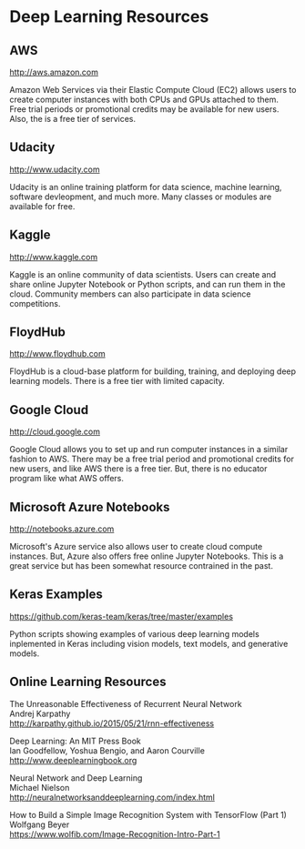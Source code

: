 # Deep Learning Resources

## AWS
http://aws.amazon.com

Amazon Web Services via their Elastic Compute Cloud (EC2) allows users to create computer instances with both CPUs and GPUs attached to them. Free trial periods or promotional credits may be available for new users. Also, the is a free tier of services.

## Udacity
http://www.udacity.com

Udacity is an online training platform for data science, machine learning, software devleopment, and much more. Many classes or modules are available for free. 

## Kaggle
http://www.kaggle.com

Kaggle is an online community of data scientists. Users can create and share online Jupyter Notebook or Python scripts, and can run them in the cloud. Community members can also participate in data science competitions.

## FloydHub
http://www.floydhub.com

FloydHub is a cloud-base platform for building, training, and deploying deep learning models. There is a free tier with limited capacity.

## Google Cloud
http://cloud.google.com

Google Cloud allows you to set up and run computer instances in a similar fashion to AWS. There may be a free trial period and promotional credits for new users, and like AWS there is a free tier. But, there is no educator program like what AWS offers. 

## Microsoft Azure Notebooks

http://notebooks.azure.com

Microsoft's Azure service also allows user to create cloud compute instances. But, Azure also offers free online Jupyter Notebooks. This is a great service but has been somewhat resource contrained in the past. 

## Keras Examples

https://github.com/keras-team/keras/tree/master/examples

Python scripts showing examples of various deep learning models inplemented in Keras including vision models, text models, and generative models. 

## Online Learning Resources

The Unreasonable Effectiveness of Recurrent Neural Network<br>
Andrej Karpathy<br>
http://karpathy.github.io/2015/05/21/rnn-effectiveness

Deep Learning: An MIT Press Book<br>
Ian Goodfellow, Yoshua Bengio, and Aaron Courville<br>
http://www.deeplearningbook.org

Neural Network and Deep Learning<br>
Michael Nielson<br>
http://neuralnetworksanddeeplearning.com/index.html

How to Build a Simple Image Recognition System with TensorFlow (Part 1)<br>
Wolfgang Beyer<br>
https://www.wolfib.com/Image-Recognition-Intro-Part-1
